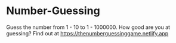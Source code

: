 # Number-Guessing
 Guess the number from 1 - 10 to 1 - 1000000. How good are you at guessing? Find out at https://thenumberguessinggame.netlify.app
